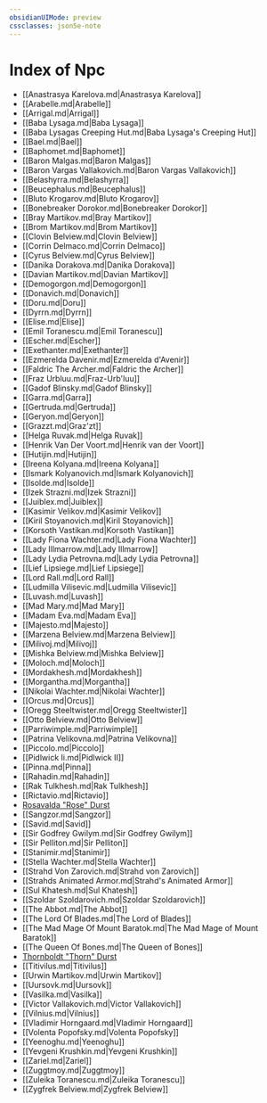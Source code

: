 ```yaml
---
obsidianUIMode: preview
cssclasses: json5e-note
---
```

# Index of Npc

- [[Anastrasya Karelova.md|Anastrasya Karelova]]
- [[Arabelle.md|Arabelle]]
- [[Arrigal.md|Arrigal]]
- [[Baba Lysaga.md|Baba Lysaga]]
- [[Baba Lysagas Creeping Hut.md|Baba Lysaga's Creeping Hut]]
- [[Bael.md|Bael]]
- [[Baphomet.md|Baphomet]]
- [[Baron Malgas.md|Baron Malgas]]
- [[Baron Vargas Vallakovich.md|Baron Vargas Vallakovich]]
- [[Belashyrra.md|Belashyrra]]
- [[Beucephalus.md|Beucephalus]]
- [[Bluto Krogarov.md|Bluto Krogarov]]
- [[Bonebreaker Dorokor.md|Bonebreaker Dorokor]]
- [[Bray Martikov.md|Bray Martikov]]
- [[Brom Martikov.md|Brom Martikov]]
- [[Clovin Belview.md|Clovin Belview]]
- [[Corrin Delmaco.md|Corrin Delmaco]]
- [[Cyrus Belview.md|Cyrus Belview]]
- [[Danika Dorakova.md|Danika Dorakova]]
- [[Davian Martikov.md|Davian Martikov]]
- [[Demogorgon.md|Demogorgon]]
- [[Donavich.md|Donavich]]
- [[Doru.md|Doru]]
- [[Dyrrn.md|Dyrrn]]
- [[Elise.md|Elise]]
- [[Emil Toranescu.md|Emil Toranescu]]
- [[Escher.md|Escher]]
- [[Exethanter.md|Exethanter]]
- [[Ezmerelda Davenir.md|Ezmerelda d'Avenir]]
- [[Faldric The Archer.md|Faldric the Archer]]
- [[Fraz Urbluu.md|Fraz-Urb'luu]]
- [[Gadof Blinsky.md|Gadof Blinsky]]
- [[Garra.md|Garra]]
- [[Gertruda.md|Gertruda]]
- [[Geryon.md|Geryon]]
- [[Grazzt.md|Graz'zt]]
- [[Helga Ruvak.md|Helga Ruvak]]
- [[Henrik Van Der Voort.md|Henrik van der Voort]]
- [[Hutijin.md|Hutijin]]
- [[Ireena Kolyana.md|Ireena Kolyana]]
- [[Ismark Kolyanovich.md|Ismark Kolyanovich]]
- [[Isolde.md|Isolde]]
- [[Izek Strazni.md|Izek Strazni]]
- [[Juiblex.md|Juiblex]]
- [[Kasimir Velikov.md|Kasimir Velikov]]
- [[Kiril Stoyanovich.md|Kiril Stoyanovich]]
- [[Korsoth Vastikan.md|Korsoth Vastikan]]
- [[Lady Fiona Wachter.md|Lady Fiona Wachter]]
- [[Lady Illmarrow.md|Lady Illmarrow]]
- [[Lady Lydia Petrovna.md|Lady Lydia Petrovna]]
- [[Lief Lipsiege.md|Lief Lipsiege]]
- [[Lord Rall.md|Lord Rall]]
- [[Ludmilla Vilisevic.md|Ludmilla Vilisevic]]
- [[Luvash.md|Luvash]]
- [[Mad Mary.md|Mad Mary]]
- [[Madam Eva.md|Madam Eva]]
- [[Majesto.md|Majesto]]
- [[Marzena Belview.md|Marzena Belview]]
- [[Milivoj.md|Milivoj]]
- [[Mishka Belview.md|Mishka Belview]]
- [[Moloch.md|Moloch]]
- [[Mordakhesh.md|Mordakhesh]]
- [[Morgantha.md|Morgantha]]
- [[Nikolai Wachter.md|Nikolai Wachter]]
- [[Orcus.md|Orcus]]
- [[Oregg Steeltwister.md|Oregg Steeltwister]]
- [[Otto Belview.md|Otto Belview]]
- [[Parriwimple.md|Parriwimple]]
- [[Patrina Velikovna.md|Patrina Velikovna]]
- [[Piccolo.md|Piccolo]]
- [[Pidlwick Ii.md|Pidlwick II]]
- [[Pinna.md|Pinna]]
- [[Rahadin.md|Rahadin]]
- [[Rak Tulkhesh.md|Rak Tulkhesh]]
- [[Rictavio.md|Rictavio]]
- [Rosavalda "Rose" Durst](rosavalda-rose-durst-cos.md)
- [[Sangzor.md|Sangzor]]
- [[Savid.md|Savid]]
- [[Sir Godfrey Gwilym.md|Sir Godfrey Gwilym]]
- [[Sir Pelliton.md|Sir Pelliton]]
- [[Stanimir.md|Stanimir]]
- [[Stella Wachter.md|Stella Wachter]]
- [[Strahd Von Zarovich.md|Strahd von Zarovich]]
- [[Strahds Animated Armor.md|Strahd's Animated Armor]]
- [[Sul Khatesh.md|Sul Khatesh]]
- [[Szoldar Szoldarovich.md|Szoldar Szoldarovich]]
- [[The Abbot.md|The Abbot]]
- [[The Lord Of Blades.md|The Lord of Blades]]
- [[The Mad Mage Of Mount Baratok.md|The Mad Mage of Mount Baratok]]
- [[The Queen Of Bones.md|The Queen of Bones]]
- [Thornboldt "Thorn" Durst](thornboldt-thorn-durst-cos.md)
- [[Titivilus.md|Titivilus]]
- [[Urwin Martikov.md|Urwin Martikov]]
- [[Uursovk.md|Uursovk]]
- [[Vasilka.md|Vasilka]]
- [[Victor Vallakovich.md|Victor Vallakovich]]
- [[Vilnius.md|Vilnius]]
- [[Vladimir Horngaard.md|Vladimir Horngaard]]
- [[Volenta Popofsky.md|Volenta Popofsky]]
- [[Yeenoghu.md|Yeenoghu]]
- [[Yevgeni Krushkin.md|Yevgeni Krushkin]]
- [[Zariel.md|Zariel]]
- [[Zuggtmoy.md|Zuggtmoy]]
- [[Zuleika Toranescu.md|Zuleika Toranescu]]
- [[Zygfrek Belview.md|Zygfrek Belview]]

